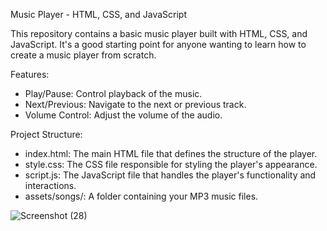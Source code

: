Music Player - HTML, CSS, and JavaScript
  
This repository contains a basic music player built with HTML, CSS, and JavaScript. It's a good starting point for anyone wanting to learn how to create a music player from scratch.

Features:
* Play/Pause: Control playback of the music.
* Next/Previous: Navigate to the next or previous track.
* Volume Control: Adjust the volume of the audio.

Project Structure:
* index.html: The main HTML file that defines the structure of the player.
* style.css: The CSS file responsible for styling the player's appearance.
* script.js: The JavaScript file that handles the player's functionality and interactions.
* assets/songs/: A folder containing your MP3 music files.
  
![Screenshot (28)](https://github.com/user-attachments/assets/0e8c4e29-3117-47ff-a959-f8231a59eebe)


